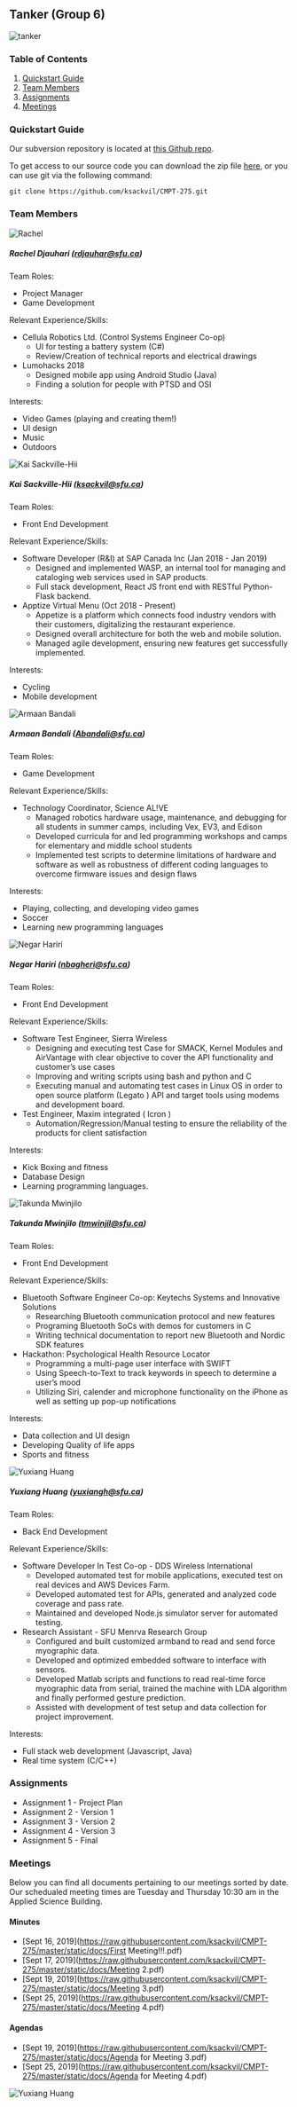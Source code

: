 ## Tanker (Group 6)
![tanker](https://raw.githubusercontent.com/ksackvil/CMPT-275/master/static/images/Tanker.png)

### Table of Contents  

1. [Quickstart Guide](#quickstart-guide)
2. [Team Members](#team-members)
3. [Assignments](#assignments)
4. [Meetings](#meetings)  
  
### Quickstart Guide

Our subversion repository is located at [this Github repo](https://github.com/ksackvil/CMPT-275).

To get access to our source code you can download the zip file [here](https://github.com/ksackvil/CMPT-275), or you can use git via the following command:

```
git clone https://github.com/ksackvil/CMPT-275.git
```

### Team Members

![Rachel](https://raw.githubusercontent.com/ksackvil/CMPT-275/master/static/images/Rachel.jpg)

##### Rachel Djauhari (rdjauhar@sfu.ca)

Team Roles:
  * Project Manager
  * Game Development

Relevant Experience/Skills:
  * Cellula Robotics Ltd. (Control Systems Engineer Co-op)
    * UI for testing a battery system (C#)
    * Review/Creation of technical reports and electrical drawings
  * Lumohacks 2018
    * Designed mobile app using Android Studio (Java) 
    * Finding a solution for people with PTSD and OSI

Interests:
  * Video Games (playing and creating them!)
  * UI design
  * Music
  * Outdoors

![Kai Sackville-Hii](https://raw.githubusercontent.com/ksackvil/CMPT-275/master/static/images/Kai.JPG)

##### Kai Sackville-Hii (ksackvil@sfu.ca)

Team Roles:
  * Front End Development

Relevant Experience/Skills:
  * Software Developer (R&I) at SAP Canada Inc (Jan 2018 - Jan 2019)
    * Designed and implemented WASP, an internal tool for managing and cataloging web services used in SAP products.
    * Full stack development, React JS front end with RESTful Python-Flask backend. 
  * Apptize Virtual Menu (Oct 2018 - Present)
    * Appetize is a platform which connects food industry vendors with their customers, digitalizing the restaurant experience.
    * Designed overall architecture for both the web and mobile solution. 
    * Managed agile development, ensuring new features get successfully implemented.
    
Interests:
  * Cycling
  * Mobile development

![Armaan Bandali](https://raw.githubusercontent.com/ksackvil/CMPT-275/master/static/images/Armaan.png)

##### Armaan Bandali (Abandali@sfu.ca)

Team Roles:
  * Game Development

Relevant Experience/Skills:
  * Technology Coordinator, Science AL!VE
    * Managed robotics hardware usage, maintenance, and debugging for all students in summer camps, including Vex, EV3, and Edison
    * Developed curricula for and led programming workshops and camps for elementary and middle school students
    * Implemented test scripts to determine limitations of hardware and software as well as robustness of different coding languages to overcome firmware issues and design flaws
    
Interests:
  * Playing, collecting, and developing video games
  * Soccer
  * Learning new programming languages

![Negar Hariri](https://raw.githubusercontent.com/ksackvil/CMPT-275/master/static/images/Negar.jpg)

##### Negar Hariri (nbagheri@sfu.ca)

Team Roles:
  * Front End Development

Relevant Experience/Skills:
  * Software Test Engineer, Sierra Wireless 
     * Designing and executing test Case for SMACK, Kernel Modules and AirVantage with clear objective to cover the API                functionality and customer’s use cases
     * Improving and writing scripts using bash and python and C
     * Executing manual and automating test cases in Linux OS in order to open source platform (Legato ) API and target tools
       using modems and development board.
  * Test Engineer, Maxim integrated ( Icron )
    *  Automation/Regression/Manual testing to ensure the reliability of the products for client satisfaction

Interests:
  * Kick Boxing and fitness
  * Database Design 				
  * Learning programming languages.

![Takunda Mwinjilo](https://raw.githubusercontent.com/ksackvil/CMPT-275/master/static/images/Takunda.jpg)

##### Takunda Mwinjilo (tmwinjil@sfu.ca)

Team Roles:
  * Front End Development

Relevant Experience/Skills:
  * Bluetooth Software Engineer Co-op: Keytechs Systems and Innovative Solutions
    * Researching Bluetooth communication protocol and new features
    * Programing Bluetooth SoCs with demos for customers in C
    * Writing technical documentation to report new Bluetooth and Nordic SDK features
  * Hackathon: Psychological Health Resource Locator
    * Programming a multi-page user interface with SWIFT 
    * Using Speech-to-Text to track keywords in speech to determine a user’s mood
    * Utilizing Siri, calender and microphone functionality on the iPhone as well as setting up pop-up notifications

Interests:
  * Data collection and UI design
  * Developing Quality of life apps
  * Sports and fitness

![Yuxiang Huang](https://raw.githubusercontent.com/ksackvil/CMPT-275/master/static/images/YuxiangHuang.png)

##### Yuxiang Huang (yuxiangh@sfu.ca)

Team Roles:
  * Back End Development

Relevant Experience/Skills: 

  * Software Developer In Test Co-op - DDS Wireless International
    * Developed automated test for mobile applications, executed test on real devices and AWS Devices Farm.
    * Developed automated test for APIs, generated and analyzed code coverage and pass rate.
    * Maintained and developed Node.js simulator server for automated testing. 
  * Research Assistant - SFU Menrva Research Group
    * Configured and built customized armband to read and send force myographic data.
    * Developed and optimized embedded software to interface with sensors.
    * Developed Matlab scripts and functions to read real-time force myographic data from serial, trained the machine with LDA       algorithm and finally performed gesture prediction.
    * Assisted with development of test setup and data collection for project improvement.
  
Interests:
  * Full stack web development (Javascript, Java)
  * Real time system (C/C++)

### Assignments

- Assignment 1 - Project Plan
- Assignment 2 - Version 1
- Assignment 3 - Version 2
- Assignment 4 - Version 3
- Assignment 5 - Final

### Meetings

Below you can find all documents pertaining to our meetings sorted by date. Our schedualed meeting times are Tuesday and Thursday 10:30 am in the Applied Science Building.

#### Minutes

- [Sept 16, 2019](https://raw.githubusercontent.com/ksackvil/CMPT-275/master/static/docs/First Meeting!!!.pdf)
- [Sept 17, 2019](https://raw.githubusercontent.com/ksackvil/CMPT-275/master/static/docs/Meeting 2.pdf)
- [Sept 19, 2019](https://raw.githubusercontent.com/ksackvil/CMPT-275/master/static/docs/Meeting 3.pdf)
- [Sept 25, 2019](https://raw.githubusercontent.com/ksackvil/CMPT-275/master/static/docs/Meeting 4.pdf)

#### Agendas

- [Sept 19, 2019](https://raw.githubusercontent.com/ksackvil/CMPT-275/master/static/docs/Agenda for Meeting 3.pdf)
- [Sept 25, 2019](https://raw.githubusercontent.com/ksackvil/CMPT-275/master/static/docs/Agenda for Meeting 4.pdf)

![Yuxiang Huang](https://raw.githubusercontent.com/ksackvil/CMPT-275/master/static/images/test.PNG)
